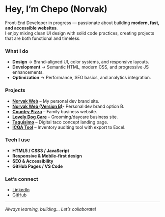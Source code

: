 #  Hey, I’m Chepo (Norvak)

 Front-End Developer in progress — passionate about building **modern, fast, and accessible websites**.  
I enjoy mixing clean UI design with solid code practices, creating projects that are both functional and timeless.  

###  What I do
-  **Design** → Brand-aligned UI, color systems, and responsive layouts.  
-  **Development** → Semantic HTML, modern CSS, and progressive JS enhancements.  
-  **Optimization** → Performance, SEO basics, and analytics integration.  

###  Projects
- [**Norvak Web**](https://chepot87.github.io/norvak-web/) – My personal dev brand site.
- [**Norvak Web (Version B)**](https://chepot87.github.io/Norvak-Version-B/#work)- Personal dev brand option B.
- [**Country Pizza**](https://chepot87.github.io/country-pizza/) – Family business website.  
- [**Lovely Dog Care**](https://chepot87.github.io/LovelyDogCare/) – Grooming/daycare business site.  
- [**Taquisimo**](https://chepot87.github.io/taquisimo/) – Digital taco concept landing page.  
- [**ICQA Tool**](https://chepot87.github.io/ICQAtool/) – Inventory auditing tool with export to Excel.  

###  Tech I use
- **HTML5 / CSS3 / JavaScript**  
- **Responsive & Mobile-first design**  
- **SEO & Accessibility**  
- **GitHub Pages / VS Code**  

###  Let’s connect
-  [LinkedIn](https://www.linkedin.com/in/jose-cortes-5615a9283/)  
-  [GitHub](https://github.com/Chepot87)  

---
 *Always learning, building... Let’s collaborate!*

